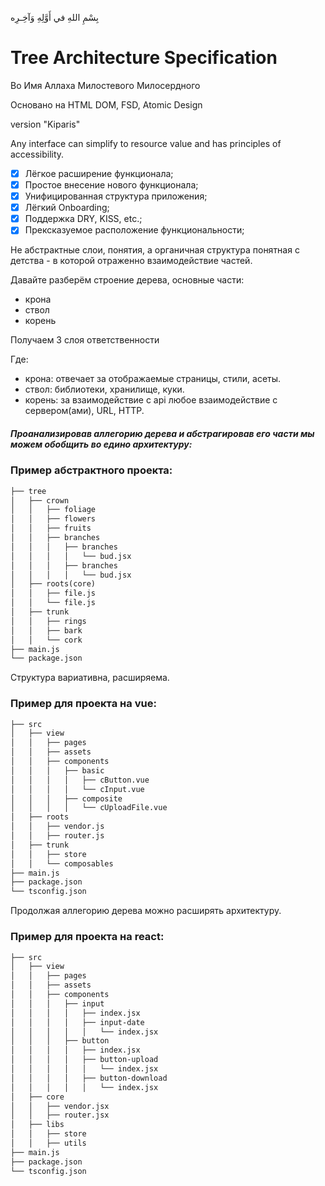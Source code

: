 بِسْمِ اللهِ في أَوَّلِهِ وَآخِـرِه
# Tree Architecture Specification

Во Имя Аллаха Милостевого Милосердного

Основано на HTML DOM, FSD, Atomic Design

version "Kiparis"

Any interface can simplify to resource value and has principles of accessibility.

- [x] Лёгкое расширение функционала;
- [x] Простое внесение нового функционала;
- [x] Унифицированная структура приложения;
- [x] Лёгкий Onboarding;
- [x] Поддержка DRY, KISS, etc.;
- [x] Прексказуемое расположение функциональности;

Не абстрактные слои, понятия, а органичная структура понятная с детства - в которой отраженно взаимодействие частей.

Давайте разберём строение дерева, основные части:
- крона
- ствол
- корень
  
Получаем 3 слоя ответственности

Где:
- крона: отвечает за отображаемые страницы, стили, асеты.
- ствол: библиотеки, хранилище, куки.
- корень: за взаимодействие с api любое взаимодействие с сервером(ами), URL, HTTP.

##### Проанализировав аллегорию дерева и абстрагировав его части мы можем обобщить во едино архитектуру:

### Пример абстрактного проекта:
```md
├── tree
│   ├── crown
│   │   ├── foliage
│   │   ├── flowers
│   │   ├── fruits
│   │   ├── branches
│   │   │   ├── branches
│   │   │   │   └── bud.jsx
│   │   │   ├── branches
│   │   │   │   └── bud.jsx
│   ├── roots(core)
│   │   ├── file.js
│   │   └── file.js
│   ├── trunk
│   │   ├── rings
│   │   ├── bark
│   │   └── cork
├── main.js
└── package.json
```
Структура вариативна, расширяема. 

### Пример для проекта на vue:

```md
├── src
│   ├── view
│   │   ├── pages
│   │   ├── assets
│   │   ├── components
│   │   │   ├── basic
│   │   │   │   ├── cButton.vue
│   │   │   │   └── cInput.vue
│   │   │   ├── composite
│   │   │   │   └── cUploadFile.vue
│   ├── roots
│   │   ├── vendor.js
│   │   ├── router.js
│   ├── trunk
│   │   ├── store
│   │   └── composables
├── main.js
├── package.json
└── tsconfig.json
```
Продолжая аллегорию дерева можно расширять архитектуру.

### Пример для проекта на react:

```md
├── src
│   ├── view
│   │   ├── pages
│   │   ├── assets
│   │   ├── components
│   │   │   ├── input
│   │   │   │   ├── index.jsx
│   │   │   │   ├── input-date
│   │   │   │   │   └── index.jsx
│   │   │   ├── button
│   │   │   │   ├── index.jsx
│   │   │   │   ├── button-upload
│   │   │   │   │   └── index.jsx
│   │   │   │   ├── button-download
│   │   │   │   │   └── index.jsx
│   ├── core
│   │   ├── vendor.jsx
│   │   ├── router.jsx
│   ├── libs
│   │   ├── store
│   │   ├── utils
├── main.js
├── package.json
└── tsconfig.json
```
